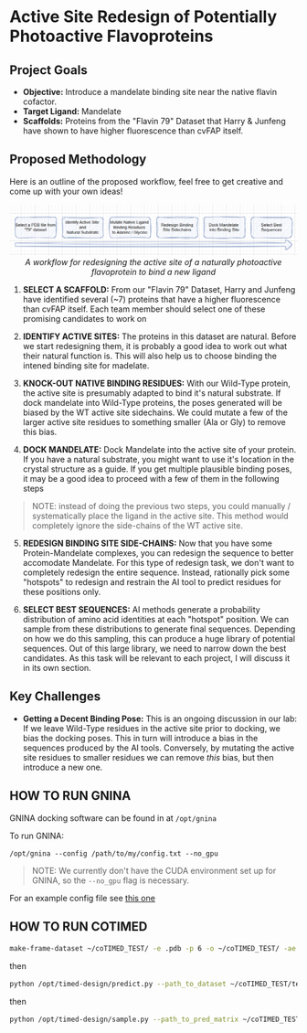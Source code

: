 # Active Site Redesign of Potentially Photoactive Flavoproteins

## Project Goals

-   **Objective:** Introduce a mandelate binding site near the native flavin cofactor.
-   **Target Ligand:** Mandelate
-   **Scaffolds:** Proteins from the "Flavin 79" Dataset that Harry & Junfeng have shown to have higher fluorescence than cvFAP itself.

## Proposed Methodology

Here is an outline of the proposed workflow, feel free to get creative and come up with your own ideas!

<p align="center">
  <img src="../.assets/images/Project_B_Workflow.png" alt="Project_B_Workflow" width="800" />
  <br>
  <em>A workflow for redesigning the active site of a naturally photoactive flavoprotein to bind a new ligand</em>
</p>

1. **SELECT A SCAFFOLD:** From our "Flavin 79" Dataset, Harry and Junfeng have identified several (~7) proteins that have a higher fluorescence than cvFAP itself. Each team member should select one of these promising candidates to work on

2. **IDENTIFY ACTIVE SITES:** The proteins in this dataset are natural. Before we start redesigning them, it is probably a good idea to work out what their natural function is. This will also  help us to choose binding the intened binding site for madelate.

3. **KNOCK-OUT NATIVE BINDING RESIDUES:** With our Wild-Type protein, the active site is presumably adapted to bind it's natural substrate. If dock mandelate into Wild-Type proteins, the poses generated will be biased by the WT active site sidechains.
We could mutate a few of the larger active site residues to something smaller (Ala or Gly) to remove this bias. 

4. **DOCK MANDELATE:** Dock Mandelate into the active site of your protein. If you have a natural substrate, you might want to use it's location in the crystal structure as a guide. If you get multiple plausible binding poses, it may be a good idea to proceed with a few of them in the following steps

> NOTE: instead of doing the previous two steps, you could manually / systematically place the ligand in the active site. This method would completely ignore the side-chains of the WT active site. 

5. **REDESIGN BINDING SITE SIDE-CHAINS:** Now that you have some Protein-Mandelate complexes, you can redesign the sequence to better accomodate Mandelate. For this type of redesign task, we don't want to completely redesign the entire sequence. Instead, rationally pick some "hotspots" to redesign and restrain the AI tool to predict residues for these positions only.

6. **SELECT BEST SEQUENCES:** AI methods generate a probability distribution of amino acid identities at each "hotspot" position. We can sample from these distributions to generate final sequences. Depending on how we do this sampling, this can produce a huge library of potential sequences. Out of this large library, we need to narrow down the best candidates. As this task will be relevant to each project, I will discuss it in its own section. 

## Key Challenges

- **Getting a Decent Binding Pose:** This is an ongoing discussion in our lab: If we leave Wild-Type residues in the active site prior to docking, we bias the docking poses. This in turn will introduce a bias in the sequences produced by the AI tools. Conversely, by mutating the active site residues to smaller residues we can remove *this* bias, but then introduce a new one. 


## HOW TO RUN GNINA

GNINA docking software can be found in at `/opt/gnina`

To run GNINA:
```
/opt/gnina --config /path/to/my/config.txt --no_gpu
```
> NOTE: We currently don't have the CUDA environment set up for GNINA, so the `--no_gpu` flag is necessary.

For an example config file see [this one](../.assets/images/dummy_gnina_config.txt)


## HOW TO RUN COTIMED

```bash
make-frame-dataset ~/coTIMED_TEST/ -e .pdb -p 6 -o ~/coTIMED_TEST/ -ae BackCBSideOrg --keep_side_chain_portion 0.7 -g True -n test_datset --cfile ~/test_csv.csv 
```

then 

```bash
python /opt/timed-design/predict.py --path_to_dataset ~/coTIMED_TEST/test_datset.hdf5 --path_to_model /opt/timed-design/models/CoTIMED.h5 --path_to_output ~/coTIMED_TEST/
```

then

```bash
python /opt/timed-design/sample.py --path_to_pred_matrix ~/coTIMED_TEST/CoTIMED.csv --path_to_datasetmap ~/coTIMED_TEST/CoTIMED.txt --seed 42 --workers 10 --sample_n 10 --temperature 0.5
```